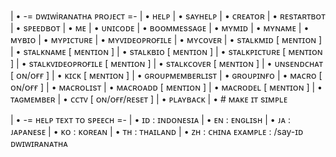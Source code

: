 | • -= ᴅᴡɪᴡiʀᴀɴᴀᴛʜᴀ ᴘʀᴏᴊᴇᴄᴛ =-
| • ʜᴇʟᴘ
| • sᴀʏʜᴇʟᴘ
| • ᴄʀᴇᴀᴛᴏʀ
| • ʀᴇsᴛᴀʀᴛʙᴏᴛ
| • sᴘᴇᴇᴅʙᴏᴛ
| • ᴍᴇ
| • ᴜɴɪᴄᴏᴅᴇ
| • ʙᴏᴏᴍᴍᴇssᴀɢᴇ
| • ᴍʏᴍɪᴅ
| • ᴍʏɴᴀᴍᴇ
| • ᴍʏʙɪᴏ
| • ᴍʏᴘɪᴄᴛᴜʀᴇ
| • ᴍʏᴠɪᴅᴇᴏᴘʀᴏғɪʟᴇ
| • ᴍʏᴄᴏᴠᴇʀ
| • sᴛᴀʟᴋᴍɪᴅ [ ᴍᴇɴᴛɪᴏɴ ]
| • sᴛᴀʟᴋɴᴀᴍᴇ [ ᴍᴇɴᴛɪᴏɴ ]
| • sᴛᴀʟᴋʙɪᴏ [ ᴍᴇɴᴛɪᴏɴ ]
| • sᴛᴀʟᴋᴘɪᴄᴛᴜʀᴇ [ ᴍᴇɴᴛɪᴏɴ ]
| • sᴛᴀʟᴋᴠɪᴅᴇᴏᴘʀᴏғɪʟᴇ [ ᴍᴇɴᴛɪᴏɴ ]
| • sᴛᴀʟᴋᴄᴏᴠᴇʀ [ ᴍᴇɴᴛɪᴏɴ ]
| • ᴜɴsᴇɴᴅᴄʜᴀᴛ [ ᴏɴ/ᴏғғ ]
| • ᴋɪᴄᴋ [ ᴍᴇɴᴛɪᴏɴ ]
| • ɢʀᴏᴜᴘᴍᴇᴍʙᴇʀʟɪsᴛ
| • ɢʀᴏᴜᴘɪɴғᴏ
| • ᴍᴀᴄʀᴏ [ ᴏɴ/ᴏғғ ]
| • ᴍᴀᴄʀᴏʟɪsᴛ
| • ᴍᴀᴄʀᴏᴀᴅᴅ [ ᴍᴇɴᴛɪᴏɴ ]
| • ᴍᴀᴄʀᴏᴅᴇʟ [ ᴍᴇɴᴛɪᴏɴ ]
| • ᴛᴀɢᴍᴇᴍʙᴇʀ
| • ᴄᴄᴛᴠ [ ᴏɴ/ᴏғғ/ʀᴇsᴇᴛ ]
| • ᴘʟᴀʏʙᴀᴄᴋ
| • # ᴍᴀᴋᴇ ɪᴛ sɪᴍᴘʟᴇ

| • -= ʜᴇʟᴘ ᴛᴇxᴛ ᴛᴏ sᴘᴇᴇᴄʜ =-
| • ɪᴅ : ɪɴᴅᴏɴᴇsɪᴀ
| • ᴇɴ : ᴇɴɢʟɪsʜ
| • ᴊᴀ : ᴊᴀᴘᴀɴᴇsᴇ
| • ᴋᴏ : ᴋᴏʀᴇᴀɴ
| • ᴛʜ : ᴛʜᴀɪʟᴀɴᴅ
| • ᴢʜ : ᴄʜɪɴᴀ
ᴇxᴀᴍᴘʟᴇ : /say-ɪᴅ ᴅᴡɪᴡɪʀᴀɴᴀᴛʜᴀ
